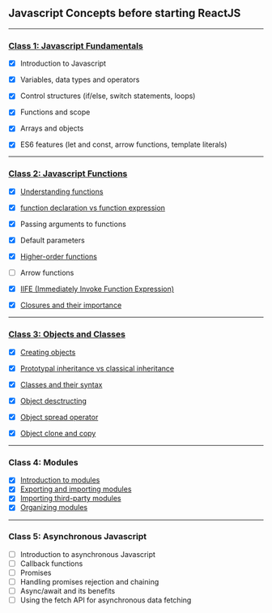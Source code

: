 ## Javascript Concepts before starting ReactJS

--- 

### [Class 1: Javascript Fundamentals](/1-Javascript%20Fundamentals/)
- [x] Introduction to Javascript
- [x] Variables, data types and operators
- [x] Control structures (if/else, switch statements, loops)
- [x] Functions and scope
- [x] Arrays and objects
- [x] ES6 features (let and const, arrow functions, template literals)



--- 

### [Class 2: Javascript Functions](/2-Javascript-Functions/)
- [x] [Understanding functions](/2-Javascript-Functions/1-understanding-functions.md) 
- [x] [function declaration vs function expression](/2-Javascript-Functions/2-function-declaration-vs-function-expression.md)
- [x] Passing arguments to functions
- [x] Default parameters
- [x] [Higher-order functions](/2-Javascript-Functions/3-higher-order-functions.md)
- [ ] Arrow functions
- [x] [IIFE (Immediately Invoke Function Expression)](/2-Javascript-Functions/5-immediately-invoke-function-expression.md)
- [x] [Closures and their importance](/2-Javascript-Functions/6-closures-and-their-importance.md)


--- 

### [Class 3: Objects and Classes](/3-objects-and-classes/)
- [x] [Creating objects](/3-objects-and-classes/1-creating-objects.md) 
- [x] [Prototypal inheritance vs classical inheritance](/3-objects-and-classes/2-prototypal-inheritance-vs-classical-inheritance.md)
- [x] [Classes and their syntax](/3-objects-and-classes/3-classes-and-their-syntax.md)
- [x] [Object desctructing](/3-objects-and-classes/4-object-destructuring.md)
- [x] [Object spread operator](/3-objects-and-classes/5-object-spread-operator.md)
- [x] [Object clone and copy](/3-objects-and-classes/6-object-clone-and-copy.md)


--- 

### Class 4: Modules
- [x] [Introduction to modules](/4-modules/1-introduction-to-modules.md)
- [x] [Exporting and importing modules](/4-modules/2-exporting-and-importing-modules.md)
- [x] [Importing third-party modules](/4-modules/3-importing-third-party-modules.md)
- [x] [Organizing modules](/4-modules/4-organizing-modules.md)

---

### Class 5: Asynchronous Javascript
- [ ] Introduction to asynchronous Javascript
- [ ] Callback functions
- [ ] Promises
- [ ] Handling promises rejection and chaining
- [ ] Async/await and its benefits
- [ ] Using the fetch API for asynchronous data fetching
